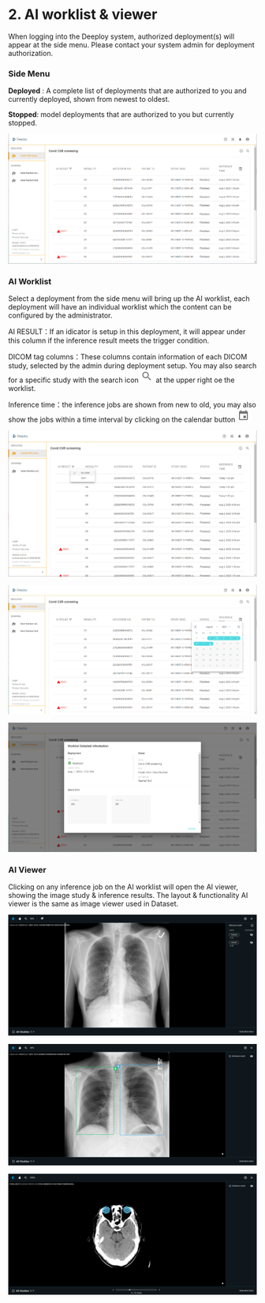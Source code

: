 # 2. AI worklist & viewer

When logging into the Deeploy system, authorized deployment(s) will appear at the side menu. Please contact your system admin for deployment authorization.

### Side Menu <a href="#side-menu" id="side-menu"></a>

**Deployed** : A complete list of deployments that are authorized to you and currently deployed, shown from newest to oldest.

**Stopped**: model deployments that are authorized to you but currently stopped.

![Deeploy AI worklist overview](.gitbook/assets/Deeploy-con-2-0-1.png)



### AI Worklist&#x20;

Select a deployment from the side menu will bring up the AI worklist, each deployment will have an individual worklist which the content can be configured by the administrator.&#x20;



AI RESULT：If an idicator is setup in this deployment, it will appear under this column if the inference result meets the trigger condition.

DICOM tag columns：These columns contain information of each DICOM study, selected by the admin during deployment setup. You may also search for a specific study with the search icon ![](.gitbook/assets/con-icon-6.png) at the upper right oe the worklist.

Inference time：the inference jobs are shown from new to old, you may also show the jobs within a time interval by clicking on the calendar button ![](<.gitbook/assets/con-icon-4 (1).png>)

![user can filter the worklist by AI result](.gitbook/assets/Deeploy-con-2-0-0.png)



![filter inference jobs by setting time interval](.gitbook/assets/Deeploy-con-2-0-2.png)

![select the information button to view the deployment settings](.gitbook/assets/Deeploy-con-2-0-3.png)

### AI Viewer

Clicking on any inference job on the AI worklist will open the AI viewer, showing the image study & inference results. The layout & functionality AI viewer is the same as image viewer used in Dataset.

![AI viewer: Image Classification](.gitbook/assets/con-5-1-5.png)

![AI viewer: Object Detection](.gitbook/assets/con-5-1-6.png)

![AI viewer: Object Segmentation](.gitbook/assets/con-5-1-7.png)
